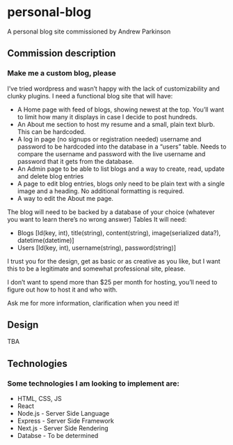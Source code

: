 # personal-blog
A personal blog site commissioned by Andrew Parkinson

## Commission description

### Make me a custom blog, please

I’ve tried wordpress and wasn’t happy with the lack of customizability and clunky plugins. I need a functional blog site that will have:

- A Home page with feed of blogs, showing newest at the top. You’ll want to limit how many it displays in case I decide to post hundreds.
- An About me section to host my resume and a small, plain text blurb. This can be hardcoded.
- A log in page (no signups or registration needed) username and password to be hardcoded into the database in a “users” table. Needs to compare the username and password with the live username and password that it gets from the database.
- An Admin page to be able to list blogs and a way to create, read, update and delete blog entries
- A page to edit blog entries, blogs only need to be plain text with a single image and a heading. No additional formatting is required.
- A way to edit the About me page.

The blog will need to be backed by a database of your choice (whatever you want to learn there’s no wrong answer)
Tables It will need:

- Blogs [Id(key, int), title(string), content(string), image(serialized data?), datetime(datetime)]
- Users [Id(key, int), username(string), password(string)]

I trust you for the design, get as basic or as creative as you like, but I want this to be a legitimate and somewhat professional site, please.

I don’t want to spend more than $25 per month for hosting, you’ll need to figure out how to host it and who with.

Ask me for more information, clarification when you need it!

## Design

TBA

## Technologies

### Some technologies I am looking to implement are:

- HTML, CSS, JS
- React
- Node.js - Server Side Language
- Express - Server Side Framework
- Next.js - Server Side Rendering
- Databse - To be determined
